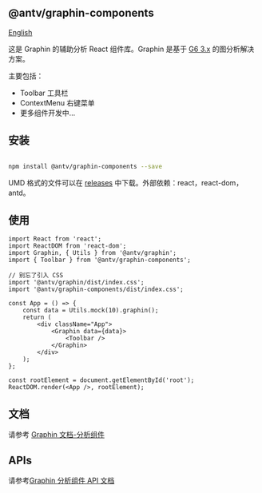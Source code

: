 ## @antv/graphin-components

[English](./README.md)

这是 Graphin 的辅助分析 React 组件库。Graphin 是基于 [G6 3.x](https://github.com/antvis/g6) 的图分析解决方案。

主要包括：

-   Toolbar 工具栏
-   ContextMenu 右键菜单
-   更多组件开发中...

## 安装

```bash

npm install @antv/graphin-components --save

```

UMD 格式的文件可以在 [releases](https://github.com/antvis/Graphin/releases) 中下载。外部依赖：react，react-dom，antd。

## 使用

```tsx
import React from 'react';
import ReactDOM from 'react-dom';
import Graphin, { Utils } from '@antv/graphin';
import { Toolbar } from '@antv/graphin-components';

// 别忘了引入 CSS
import '@antv/graphin/dist/index.css';
import '@antv/graphin-components/dist/index.css';

const App = () => {
    const data = Utils.mock(10).graphin();
    return (
        <div className="App">
            <Graphin data={data}>
                <Toolbar />
            </Graphin>
        </div>
    );
};

const rootElement = document.getElementById('root');
ReactDOM.render(<App />, rootElement);
```

## 文档

请参考 [Graphin 文档-分析组件](https://graphin.antv.vision/zh/docs/manual/main-concepts/components)

## APIs

请参考[Graphin 分析组件 API 文档](https://graphin.antv.vision/zh/docs/api/components)

